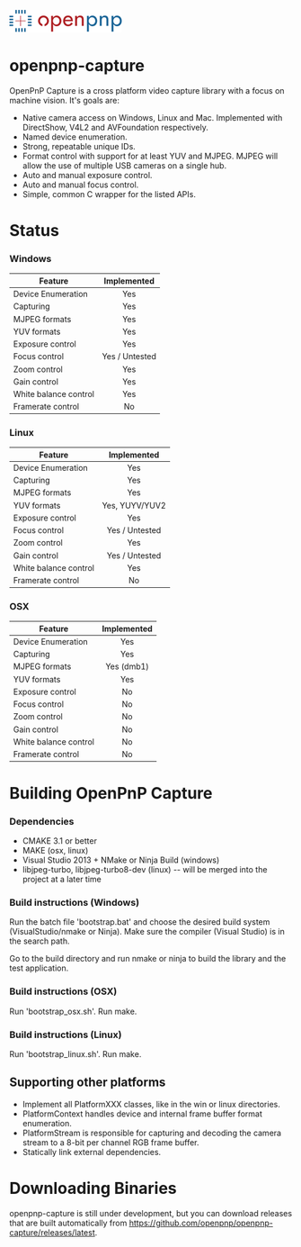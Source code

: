 ![OpenPNP Logo](https://raw.githubusercontent.com/openpnp/openpnp-logo/develop/logo_small.png)

# openpnp-capture

OpenPnP Capture is a cross platform video capture library with a focus on machine vision. It's goals are:

* Native camera access on Windows, Linux and Mac. Implemented with DirectShow, V4L2 and AVFoundation respectively.
* Named device enumeration.
* Strong, repeatable unique IDs.
* Format control with support for at least YUV and MJPEG. MJPEG will allow the use of multiple USB cameras on a single hub.
* Auto and manual exposure control.
* Auto and manual focus control.
* Simple, common C wrapper for the listed APIs.

# Status

### Windows

| Feature       | Implemented   |
| ------------- |:-------------:|
| Device Enumeration | Yes |
| Capturing | Yes |
| MJPEG formats | Yes |
| YUV formats | Yes |
| Exposure control | Yes |
| Focus control | Yes / Untested |
| Zoom control | Yes |
| Gain control | Yes |
| White balance control | Yes |
| Framerate control | No |

### Linux

| Feature       | Implemented   |
| ------------- |:-------------:|
| Device Enumeration | Yes |
| Capturing | Yes |
| MJPEG formats | Yes |
| YUV formats | Yes, YUYV/YUV2 |
| Exposure control | Yes |
| Focus control | Yes / Untested |
| Zoom control | Yes |
| Gain control | Yes / Untested |
| White balance control | Yes |
| Framerate control | No |

### OSX

| Feature       | Implemented   |
| ------------- |:-------------:|
| Device Enumeration | Yes |
| Capturing | Yes |
| MJPEG formats | Yes (dmb1) |
| YUV formats | Yes |
| Exposure control | No |
| Focus control | No |
| Zoom control | No |
| Gain control | No |
| White balance control | No |
| Framerate control | No |

# Building OpenPnP Capture

### Dependencies
* CMAKE 3.1 or better
* MAKE (osx, linux)
* Visual Studio 2013 + NMake or Ninja Build (windows)
* libjpeg-turbo, libjpeg-turbo8-dev (linux) -- will be merged into the project at a later time

### Build instructions (Windows)
Run the batch file 'bootstrap.bat' and choose the desired build system (VisualStudio/nmake or Ninja). Make sure the compiler (Visual Studio) is in the search path. 

Go to the build directory and run nmake or ninja to build the library and the test application.

### Build instructions (OSX)
Run 'bootstrap_osx.sh'. Run make.

### Build instructions (Linux)
Run 'bootstrap_linux.sh'. Run make.

## Supporting other platforms
* Implement all PlatformXXX classes, like in the win or linux directories.
* PlatformContext handles device and internal frame buffer format enumeration.
* PlatformStream is responsible for capturing and decoding the camera stream to a 8-bit per channel RGB frame buffer.
* Statically link external dependencies.

# Downloading Binaries

openpnp-capture is still under development, but you can download releases that are built automatically
from https://github.com/openpnp/openpnp-capture/releases/latest.
